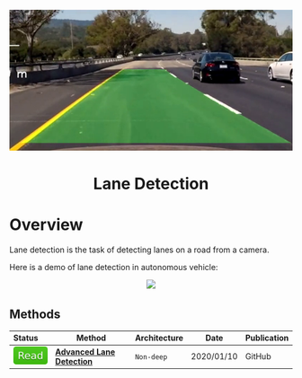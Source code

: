 <div align="center">
<img width="800" src="data/lane_detection.png">

Lane Detection
=============================
</div>

# Overview

Lane detection is the task of detecting lanes on a road from a camera.

Here is a demo of lane detection in autonomous vehicle:
<div align="center">
	<img height="200" src="data/lane_detection.gif">
</div>

## Methods

| Status                                | Method                                                    | Architecture | Date       | Publication |
|:--------------------------------------|-----------------------------------------------------------|--------------|------------|-------------|
| <img src="../../data/badge/read.svg"> | [**Advanced Lane Detection**](advanced_lane_detection.md) | `Non-deep`   | 2020/01/10 | GitHub      |
